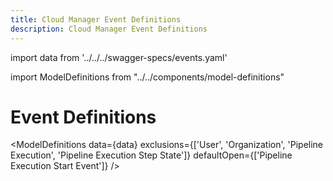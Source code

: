 ```yaml
---
title: Cloud Manager Event Definitions
description: Cloud Manager Event Definitions
--- 
```


import data from '../../../swagger-specs/events.yaml'

import ModelDefinitions from "../../components/model-definitions"

# Event Definitions

<ModelDefinitions data={data} exclusions={['User', 'Organization', 'Pipeline Execution', 'Pipeline Execution Step State']} defaultOpen={['Pipeline Execution Start Event']} />
